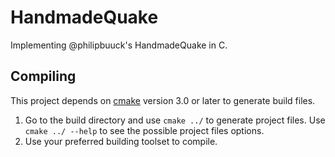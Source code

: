 HandmadeQuake
=============

Implementing @philipbuuck's HandmadeQuake in C.

Compiling
---------

This project depends on [cmake](https://cmake.org/) version 3.0 or later to generate build files.

1. Go to the build directory and use <code>cmake ../</code> to generate project files. Use <code>cmake ../ --help</code> to see the possible project files options.
2. Use your preferred building toolset to compile.
